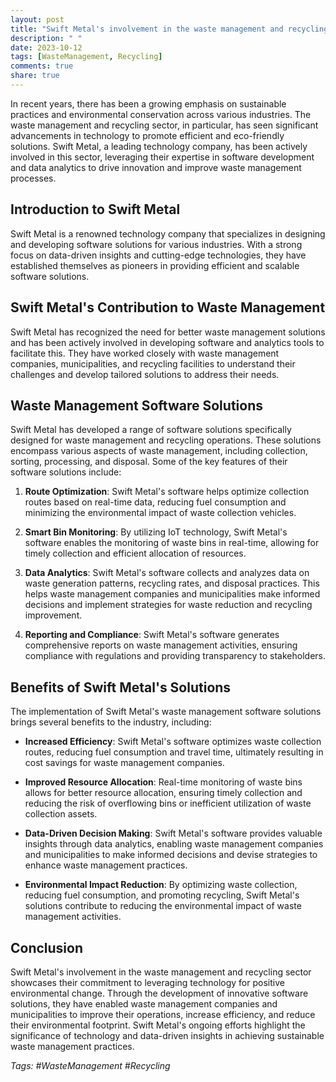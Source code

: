 ```yaml
---
layout: post
title: "Swift Metal's involvement in the waste management and recycling sector"
description: " "
date: 2023-10-12
tags: [WasteManagement, Recycling]
comments: true
share: true
---
```


In recent years, there has been a growing emphasis on sustainable practices and environmental conservation across various industries. The waste management and recycling sector, in particular, has seen significant advancements in technology to promote efficient and eco-friendly solutions. Swift Metal, a leading technology company, has been actively involved in this sector, leveraging their expertise in software development and data analytics to drive innovation and improve waste management processes.

## Introduction to Swift Metal

Swift Metal is a renowned technology company that specializes in designing and developing software solutions for various industries. With a strong focus on data-driven insights and cutting-edge technologies, they have established themselves as pioneers in providing efficient and scalable software solutions.

## Swift Metal's Contribution to Waste Management

Swift Metal has recognized the need for better waste management solutions and has been actively involved in developing software and analytics tools to facilitate this. They have worked closely with waste management companies, municipalities, and recycling facilities to understand their challenges and develop tailored solutions to address their needs.

## Waste Management Software Solutions

Swift Metal has developed a range of software solutions specifically designed for waste management and recycling operations. These solutions encompass various aspects of waste management, including collection, sorting, processing, and disposal. Some of the key features of their software solutions include:

1. **Route Optimization**: Swift Metal's software helps optimize collection routes based on real-time data, reducing fuel consumption and minimizing the environmental impact of waste collection vehicles.

2. **Smart Bin Monitoring**: By utilizing IoT technology, Swift Metal's software enables the monitoring of waste bins in real-time, allowing for timely collection and efficient allocation of resources.

3. **Data Analytics**: Swift Metal's software collects and analyzes data on waste generation patterns, recycling rates, and disposal practices. This helps waste management companies and municipalities make informed decisions and implement strategies for waste reduction and recycling improvement.

4. **Reporting and Compliance**: Swift Metal's software generates comprehensive reports on waste management activities, ensuring compliance with regulations and providing transparency to stakeholders.

## Benefits of Swift Metal's Solutions

The implementation of Swift Metal's waste management software solutions brings several benefits to the industry, including:

- **Increased Efficiency**: Swift Metal's software optimizes waste collection routes, reducing fuel consumption and travel time, ultimately resulting in cost savings for waste management companies.

- **Improved Resource Allocation**: Real-time monitoring of waste bins allows for better resource allocation, ensuring timely collection and reducing the risk of overflowing bins or inefficient utilization of waste collection assets.

- **Data-Driven Decision Making**: Swift Metal's software provides valuable insights through data analytics, enabling waste management companies and municipalities to make informed decisions and devise strategies to enhance waste management practices.

- **Environmental Impact Reduction**: By optimizing waste collection, reducing fuel consumption, and promoting recycling, Swift Metal's solutions contribute to reducing the environmental impact of waste management activities.

## Conclusion

Swift Metal's involvement in the waste management and recycling sector showcases their commitment to leveraging technology for positive environmental change. Through the development of innovative software solutions, they have enabled waste management companies and municipalities to improve their operations, increase efficiency, and reduce their environmental footprint. Swift Metal's ongoing efforts highlight the significance of technology and data-driven insights in achieving sustainable waste management practices.

*Tags: #WasteManagement #Recycling*